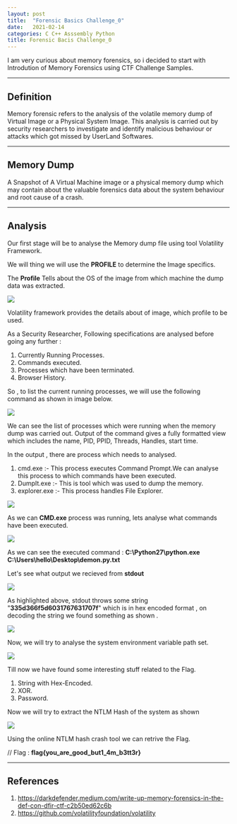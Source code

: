 ```yaml
---
layout: post
title:  "Forensic Basics Challenge_0"
date:   2021-02-14
categories: C C++ Asssembly Python 
title: Forensic Bacis Challenge_0
---
```


I am very curious about memory forensics, so i decided to start with Introdution of Memory Forensics using CTF Challenge Samples.

---
[](#header-1)**Definition**
---

Memory forensic refers to the analysis of the volatile memory dump of Virtual Image or a Physical System Image. This analysis is carried out by security researchers to investigate and identify malicious behaviour or attacks which got missed by UserLand Softwares.

---
[](#header-1)**Memory Dump**
---

A Snapshot of A Virtual Machine image or a physical memory dump which may contain about the valuable forensics data about the system behaviour and root cause of a crash.

---
[](#header-1)**Analysis**
---

Our first stage will be to analyse the Memory dump file using tool Volatility Framework.

We will thing we will use the **PROFILE** to determine the Image specifics.

The **Profile** Tells about the OS of the image from which machine the dump data was extracted.

![](https://yashomer1994.github.io/yash007.github.io/assets/forensics/challenge0/imageinfo.png)

Volatility framework provides the details about of image, which profile to be used.

As a Security Researcher, Following specifications are analysed before going any further :

1. Currently Running Processes.
2. Commands executed.
3. Processes which have been terminated.
4. Browser History.

So , to list the current running processes, we will use the following command as shown in image below.

![](https://yashomer1994.github.io/yash007.github.io/assets/forensics/challenge0/process.png)

We can see the list of processes which were running when the memory dump was carried out. Output of the command gives a fully formatted view which includes the name, PID, PPID, Threads, Handles, start time.

In the output , there are process which needs to analysed.

1. cmd.exe :- This process executes Command Prompt.We can analyse this process to which commands have been executed.
2. DumpIt.exe :- This is tool which was used to dump the memory.
3. explorer.exe :- This process handles File Explorer.

![](https://yashomer1994.github.io/yash007.github.io/assets/forensics/challenge0/process1.png)

As we can **CMD.exe** process was running, lets analyse what commands have been executed.

![](https://yashomer1994.github.io/yash007.github.io/assets/forensics/challenge0/cmd.png)

As we can see the executed command : **C:\Python27\python.exe C:\Users\hello\Desktop\demon.py.txt**

Let's see what output we recieved from **stdout**

![](https://yashomer1994.github.io/yash007.github.io/assets/forensics/challenge0/hello.png)

As highlighted above, stdout throws some string "**335d366f5d6031767631707f**" which is in hex encoded format , on decoding the string we found something as shown .

![](https://yashomer1994.github.io/yash007.github.io/assets/forensics/challenge0/hex.png)

Now, we will try to analyse the system environment variable path set.

![](https://yashomer1994.github.io/yash007.github.io/assets/forensics/challenge0/xor.png)

Till now we have found some interesting stuff related to the Flag.

1. String with Hex-Encoded.
2. XOR.
3. Password.

Now we will try to extract the NTLM Hash of the system as shown

![](https://yashomer1994.github.io/yash007.github.io/assets/forensics/challenge0/ntlm.png)

Using the online NTLM hash crash tool we can retrive the Flag.

 // Flag : **flag{you_are_good_but1_4m_b3tt3r}**

---
[](#header-1)**References**
--- 
1. https://darkdefender.medium.com/write-up-memory-forensics-in-the-def-con-dfir-ctf-c2b50ed62c6b
2. https://github.com/volatilityfoundation/volatility

















